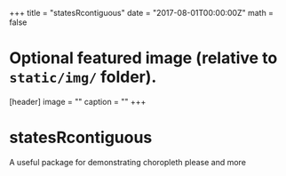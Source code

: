+++
title = "statesRcontiguous"
date = "2017-08-01T00:00:00Z"
math = false
# Optional featured image (relative to `static/img/` folder).
[header]
image = ""
caption = ""
+++

# statesRcontiguous

A useful package for demonstrating choropleth please and more